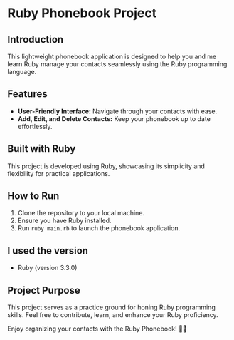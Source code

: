 # Ruby Phonebook Project

## Introduction
This lightweight phonebook application is designed to help you and me learn Ruby  manage your contacts seamlessly using the Ruby programming language.

## Features
- **User-Friendly Interface:** Navigate through your contacts with ease.
- **Add, Edit, and Delete Contacts:** Keep your phonebook up to date effortlessly.


## Built with Ruby
This project is developed using Ruby, showcasing its simplicity and flexibility for practical applications.

## How to Run
1. Clone the repository to your local machine.
2. Ensure you have Ruby installed.
3. Run `ruby main.rb` to launch the phonebook application.

## I used the version
- Ruby (version 3.3.0)

## Project Purpose
This project serves as a practice ground for honing Ruby programming skills. Feel free to contribute, learn, and enhance your Ruby proficiency.

Enjoy organizing your contacts with the Ruby Phonebook! 📱✨
